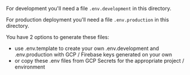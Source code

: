 For development you'll need a file `.env.development` in this directory.

For production deployment you'll need a file `.env.production` in this directory.

You have 2 options to generate these files:
* use .env.template to create your own .env.development and .env.production with GCP / Firebase keys generated on your own
* or copy these .env files from GCP Secrets for the appropriate project / environment
